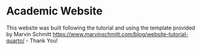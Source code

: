# Academic Website 

This website was built following the tutorial and using the template provided by Marvin Schmitt <https://www.marvinschmitt.com/blog/website-tutorial-quarto/> - Thank You!
